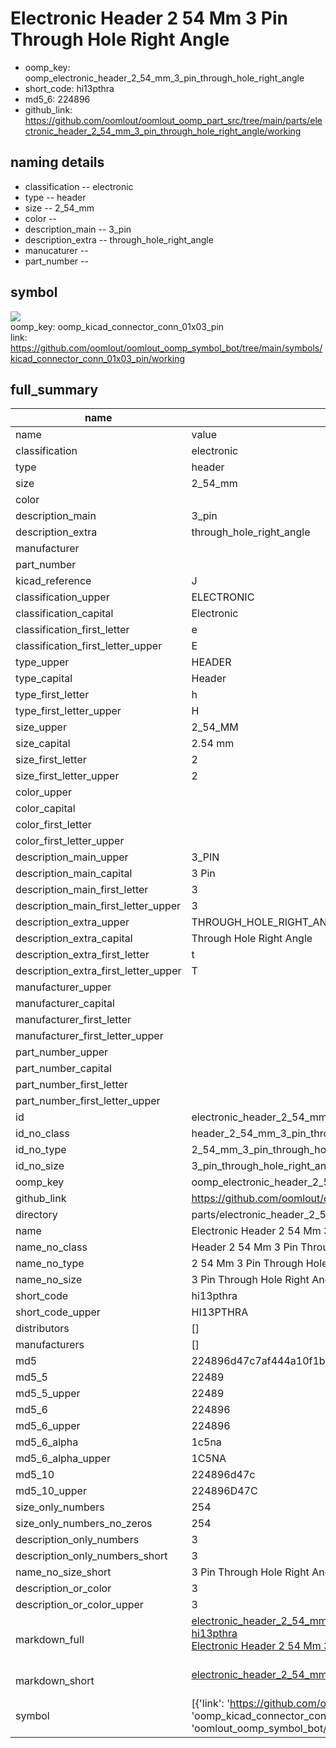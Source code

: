 # Electronic Header 2 54 Mm 3 Pin Through Hole Right Angle

  
* oomp_key: oomp_electronic_header_2_54_mm_3_pin_through_hole_right_angle 
* short_code: hi13pthra
* md5_6: 224896  
* github_link: https://github.com/oomlout/oomlout_oomp_part_src/tree/main/parts/electronic_header_2_54_mm_3_pin_through_hole_right_angle/working  
## naming details
* classification -- electronic
* type -- header
* size -- 2_54_mm
* color -- 
* description_main -- 3_pin
* description_extra -- through_hole_right_angle
* manucaturer -- 
* part_number -- 



## symbol

![](symbol/{index}/working/working_600.png)  
oomp_key: oomp_kicad_connector_conn_01x03_pin  
link: https://github.com/oomlout/oomlout_oomp_symbol_bot/tree/main/symbols/kicad_connector_conn_01x03_pin/working  


## full_summary
| name | value | 
| --- | --- | 
| name | value | 
| classification | electronic | 
| type | header | 
| size | 2_54_mm | 
| color |  | 
| description_main | 3_pin | 
| description_extra | through_hole_right_angle | 
| manufacturer |  | 
| part_number |  | 
| kicad_reference | J | 
| classification_upper | ELECTRONIC | 
| classification_capital | Electronic | 
| classification_first_letter | e | 
| classification_first_letter_upper | E | 
| type_upper | HEADER | 
| type_capital | Header | 
| type_first_letter | h | 
| type_first_letter_upper | H | 
| size_upper | 2_54_MM | 
| size_capital | 2.54 mm | 
| size_first_letter | 2 | 
| size_first_letter_upper | 2 | 
| color_upper |  | 
| color_capital |  | 
| color_first_letter |  | 
| color_first_letter_upper |  | 
| description_main_upper | 3_PIN | 
| description_main_capital | 3 Pin | 
| description_main_first_letter | 3 | 
| description_main_first_letter_upper | 3 | 
| description_extra_upper | THROUGH_HOLE_RIGHT_ANGLE | 
| description_extra_capital | Through Hole Right Angle | 
| description_extra_first_letter | t | 
| description_extra_first_letter_upper | T | 
| manufacturer_upper |  | 
| manufacturer_capital |  | 
| manufacturer_first_letter |  | 
| manufacturer_first_letter_upper |  | 
| part_number_upper |  | 
| part_number_capital |  | 
| part_number_first_letter |  | 
| part_number_first_letter_upper |  | 
| id | electronic_header_2_54_mm_3_pin_through_hole_right_angle | 
| id_no_class | header_2_54_mm_3_pin_through_hole_right_angle | 
| id_no_type | 2_54_mm_3_pin_through_hole_right_angle | 
| id_no_size | 3_pin_through_hole_right_angle | 
| oomp_key | oomp_electronic_header_2_54_mm_3_pin_through_hole_right_angle | 
| github_link | https://github.com/oomlout/oomlout_oomp_part_src/tree/main/parts/electronic_header_2_54_mm_3_pin_through_hole_right_angle/working | 
| directory | parts/electronic_header_2_54_mm_3_pin_through_hole_right_angle | 
| name | Electronic Header 2 54 Mm 3 Pin Through Hole Right Angle | 
| name_no_class | Header 2 54 Mm 3 Pin Through Hole Right Angle | 
| name_no_type | 2 54 Mm 3 Pin Through Hole Right Angle | 
| name_no_size | 3 Pin Through Hole Right Angle | 
| short_code | hi13pthra | 
| short_code_upper | HI13PTHRA | 
| distributors | [] | 
| manufacturers | [] | 
| md5 | 224896d47c7af444a10f1b355006cb72 | 
| md5_5 | 22489 | 
| md5_5_upper | 22489 | 
| md5_6 | 224896 | 
| md5_6_upper | 224896 | 
| md5_6_alpha | 1c5na | 
| md5_6_alpha_upper | 1C5NA | 
| md5_10 | 224896d47c | 
| md5_10_upper | 224896D47C | 
| size_only_numbers | 254 | 
| size_only_numbers_no_zeros | 254 | 
| description_only_numbers | 3 | 
| description_only_numbers_short | 3 | 
| name_no_size_short | 3 Pin Through Hole Right Angle | 
| description_or_color | 3 | 
| description_or_color_upper | 3 | 
| markdown_full | [electronic_header_2_54_mm_3_pin_through_hole_right_angle](https://github.com/oomlout/oomlout_oomp_part_src/tree/main/parts/electronic_header_2_54_mm_3_pin_through_hole_right_angle/working)<br>[hi13pthra](https://github.com/oomlout/oomlout_oomp_part_src/tree/main/parts/electronic_header_2_54_mm_3_pin_through_hole_right_angle/working)<br>[Electronic Header 2 54 Mm 3 Pin Through Hole Right Angle](https://github.com/oomlout/oomlout_oomp_part_src/tree/main/parts/electronic_header_2_54_mm_3_pin_through_hole_right_angle/working)<br><br> | 
| markdown_short | [electronic_header_2_54_mm_3_pin_through_hole_right_angle](https://github.com/oomlout/oomlout_oomp_part_src/tree/main/parts/electronic_header_2_54_mm_3_pin_through_hole_right_angle/working)<br><br> | 
| symbol | [{'link': 'https://github.com/oomlout/oomlout_oomp_symbol_bot/tree/main/symbols/kicad_connector_conn_01x03_pin', 'oomp_key': 'oomp_kicad_connector_conn_01x03_pin', 'directory': 'oomlout_oomp_symbol_bot/symbols/kicad_connector_conn_01x03_pin//working/working.kicad_sym', 'index': 0}] | 
